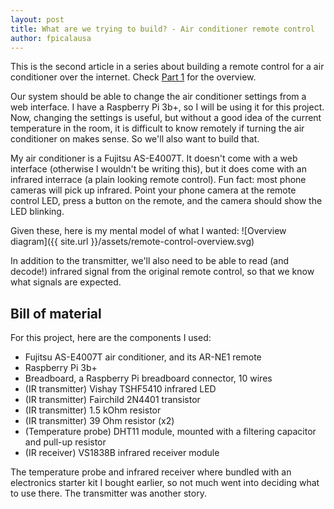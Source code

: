 ```yaml
---
layout: post
title: What are we trying to build? - Air conditioner remote control
author: fpicalausa
---
```


This is the second article in a series about building a remote control for a air
conditioner over the internet. Check
[Part 1](/2019/10/06/Controlling-an-air-conditioner-remotely.html) for the
overview.

Our system should be able to change the air conditioner settings from a web
interface. I have a Raspberry Pi 3b+, so I will be using it for this project.
Now, changing the settings is useful, but without a good idea of the current
temperature in the room, it is difficult to know remotely if turning the air
conditioner on makes sense. So we'll also want to build that.

My air conditioner is a Fujitsu AS-E4007T. It doesn't come with a web interface
(otherwise I wouldn't be writing this), but it does come with an infrared
interrace (a plain looking remote control). Fun fact: most phone cameras will
pick up infrared. Point your phone camera at the remote control LED, press a
button on the remote, and the camera should show the LED blinking.

Given these, here is my mental model of what I wanted:
![Overview diagram]({{ site.url }}/assets/remote-control-overview.svg)

In addition to the transmitter, we'll also need to be able to read (and decode!)
infrared signal from the original remote control, so that we know what signals
are expected.

## Bill of material

For this project, here are the components I used:

-   Fujitsu AS-E4007T air conditioner, and its AR-NE1 remote
-   Raspberry Pi 3b+
-   Breadboard, a Raspberry Pi breadboard connector, 10 wires
-   (IR transmitter) Vishay TSHF5410 infrared LED
-   (IR transmitter) Fairchild 2N4401 transistor
-   (IR transmitter) 1.5 kOhm resistor
-   (IR transmitter) 39 Ohm resistor (x2)
-   (Temperature probe) DHT11 module, mounted with a filtering capacitor and
    pull-up resistor
-   (IR receiver) VS1838B infrared receiver module

The temperature probe and infrared receiver where bundled with an electronics
starter kit I bought earlier, so not much went into deciding what to use there.
The transmitter was another story.
